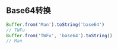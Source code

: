 ## Base64转换

```js
Buffer.from('Man').toString('base64')
// TWFu
Buffer.from('TWFu', 'base64').toString()
// Man
```

   

